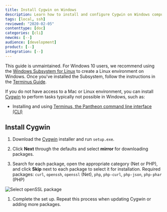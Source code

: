 ```yaml
---
title: Install Cygwin on Windows
description: Learn how to install and configure Cygwin on Windows computers for Pantheon sites.
tags: [local, ssh]
reviewed: "2020-02-05"
contenttype: [doc]
categories: [cli]
newcms: [--]
audience: [development]
product: [--]
integration: [--]
---
```


<Alert title="Warning" type="danger" >

This guide is unmaintained. For Windows 10 users, we recommend using the [Windows Subsystem for Linux](https://docs.microsoft.com/en-us/windows/wsl/install-win10) to create a Linux environment on Windows. Once you've installed the Subsystem, follow the instructions in the [Terminus Guide](/terminus/install/).

</Alert>

If you do not have access to a Mac or Linux environment, you can install [Cygwin](https://cygwin.com/) to perform tasks typically not possible in Windows, such as:

* Installing and using [Terminus, the Pantheon command line interface (CLI)](https://github.com/pantheon-systems/cli)

## Install Cygwin

1. Download the [Cygwin](https://cygwin.com/install.html) installer and run `setup.exe`.

1. Click **Next** through the defaults and select **mirror** for downloading packages.

1. Search for each package, open the appropriate category (Net or PHP), and click **Skip** next to each package to select it for installation. Required packages: `curl`, `openssh`, `openssl` (Net), `php`, `php-curl`, `php-json`, `php-phar` (PHP)

  ![Select openSSL package](../images/cygwin-select-packages.png)

1. Complete the set up. Repeat this process when updating Cygwin or adding more packages.
